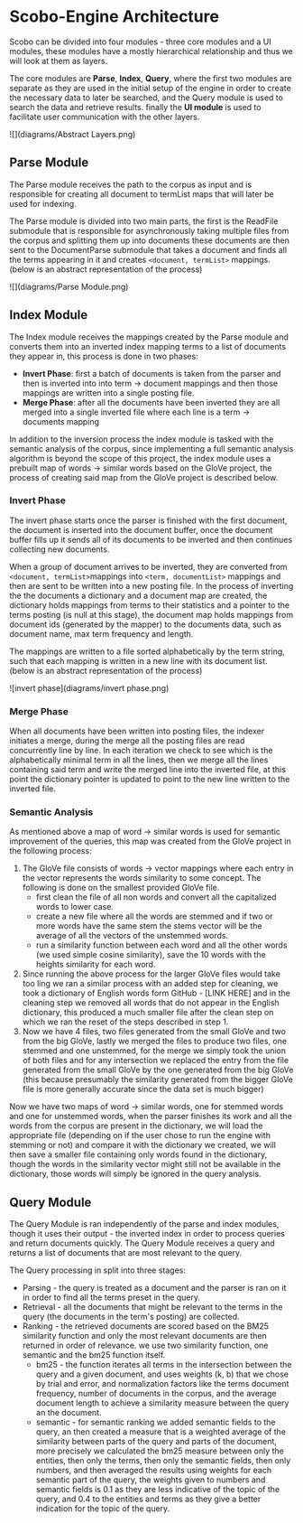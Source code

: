 # Scobo-Engine Architecture

Scobo can be divided into four modules - three core modules and a UI modules, these modules have a mostly hierarchical relationship and thus we will look at them as layers.

The core modules are **Parse**, **Index**, **Query**, where the first two modules are separate as they are used in the initial setup of the engine in order to create the necessary data to later be searched, and the Query module is used to search the data and retrieve results. finally the **UI module** is used to facilitate user communication with the other layers.

![](diagrams/Abstract Layers.png)

## Parse Module

The Parse module receives the path to the corpus as input and is responsible for creating all document to termList maps that will later be used for indexing.

The Parse module is divided into two main parts, the first is the ReadFile submodule that is responsible for asynchronously taking multiple files from the corpus and splitting them up into documents these documents are then sent to the DocumentParse submodule that takes a document and finds all the terms appearing in it and creates `<document, termList>` mappings. (below is an abstract representation of the process)

![](diagrams/Parse Module.png)



## Index Module

The Index module receives the mappings created by the Parse module and  converts them into an inverted index mapping terms to a list of documents they appear in, this process is done in two phases:

* **Invert Phase**: first a batch of documents is taken from the parser and then is inverted into into term -> document mappings and then those mappings are written into a single posting file.
* **Merge Phase**: after all the documents have been inverted they are all merged into a single
   inverted file where each line is a term -> documents mapping

In addition to the inversion process the index module is tasked with the semantic analysis of the corpus, since implementing a full semantic analysis algorithm is beyond the scope of this project, the index module uses a prebuilt  map of words -> similar words based on the GloVe project, the process of creating said map from the GloVe project is described below.

### Invert Phase

The invert phase starts once the parser is finished with the first document, the document is inserted into the document buffer, once the document buffer fills up it sends all of its documents to be inverted and then continues collecting new documents.

When a group of document arrives to be inverted, they are converted from `<document, termList>`mappings into `<term, documentList>` mappings and then are sent to be written into a new posting file. In the process of inverting the the documents a dictionary and a document map are created, 
the dictionary holds mappings from terms to their statistics and a pointer to the terms posting (is null at this stage), the document map holds mappings from document ids (generated by the mapper) to the documents data, such as document name, max term frequency and length.

The mappings are written to a file sorted alphabetically by the term string, such that each mapping is written in a new line with its document list. (below is an abstract representation of the process)

![invert phase](diagrams/invert phase.png)

### Merge Phase

When all documents have been written into posting files, the indexer initiates a merge, during the merge all the posting files are read concurrently line by line. In each iteration we check to see which is the alphabetically minimal term in all the lines, then we merge all the lines containing said term and write the merged line into the inverted file, at this point the dictionary pointer is updated to point to the new line written to the inverted file.

### Semantic Analysis

As mentioned above a map of word -> similar words is used for semantic improvement of the queries, this map was created from the GloVe project in the following process:

1. The GloVe file consists of words -> vector mappings where each entry in the vector represents the words similarity to some concept. The following is done on the smallest provided GloVe file.
   * first clean the file of all non words and convert all the capitalized words to lower case.
   * create a new file where all the words are stemmed and if two or more words have the same stem the stems vector will be the average of all the vectors of the unstemmed words.
   * run a similarity function between each word and all the other words (we used simple cosine similarity),  save the 10 words with the heights similarity for each word.
2. Since running the above process for the larger GloVe files would take too ling we ran a similar process with an added step for cleaning, we took a dictionary of English words form GitHub - [LINK HERE] and in the cleaning step we removed all words that do not appear in the English dictionary, this produced a much smaller file after the clean step on which we ran the reset of the steps described in step 1.
3. Now we have 4 files, two files generated from the small GloVe and two from the big GloVe, lastly we merged the files to produce two files, one stemmed and one unstemmed, for the merge we simply took the union of both files and for any intersection we replaced the entry from the file generated from the small GloVe by the one generated from the big GloVe (this because presumably the similarity generated from the bigger GloVe file is more generally accurate since the data set is much bigger)

Now we have two maps of word -> similar words, one for stemmed words and one for unstemmed words, when the parser finishes its work and all the words from the corpus are present in the dictionary, we will load the appropriate file (depending on if the user chose to run the engine with stemming or not) and compare it with the dictionary we created, we will then save a smaller file containing only words found in the dictionary, though the words in the similarity vector might still not be available in the dictionary, those words will simply be ignored in the query analysis.

## Query Module

The Query Module is ran independently of the parse and index modules, though it uses their output - the inverted index in order to process queries and return documents quickly. The Query Module receives a query and returns a list of documents that are most relevant to the query.

The Query processing in split into three stages:

* Parsing - the query is treated as a document and the parser is ran on it in order to find all the terms preset in the query.
* Retrieval - all the documents that might be relevant to the terms in the query (the documents in the term's posting) are collected.
* Ranking - the retrieved documents are scored based on the BM25 similarity function and only the most relevant documents are then returned in order of relevance.  we use two similarity function, one semantic and the bm25 function itself.
  * bm25 - the function iterates all terms in the intersection between the query and a given document, and uses weights (k, b) that we chose by trial and error, and normalization factors like the terms document frequency, number of documents in the corpus, and the average document length to achieve a similarity measure between the query an the document.
  * semantic - for semantic ranking we added semantic fields to the query, an then created a measure that is a weighted average of the similarity between parts of the query and parts of the document, more precisely we calculated the bm25 measure between only the entities, then only the terms, then only the semantic fields, then only numbers, and then averaged the results using weights for each semantic part of the query, the weights given to numbers and semantic fields is 0.1 as they are less indicative of the topic of the query, and 0.4 to the entities and terms as they give a better indication for the topic of the query.  